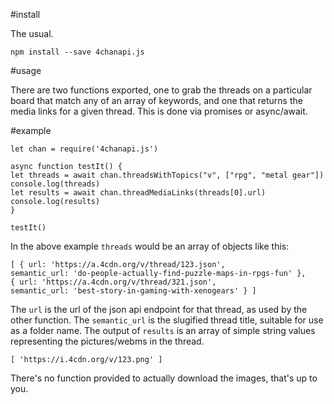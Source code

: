 #install

The usual.

    npm install --save 4chanapi.js

#usage

There are two functions exported, one to grab the threads on a particular board that match any of an array of keywords, and one that returns the media links for a given thread.  This is done via promises or async/await.

#example

    let chan = require('4chanapi.js')
    
    async function testIt() {
    let threads = await chan.threadsWithTopics("v", ["rpg", "metal gear"])
    console.log(threads)
    let results = await chan.threadMediaLinks(threads[0].url)
    console.log(results)
    }
    
    testIt()
    
In the above example `threads` would be an array of objects like this:
 
 	[ { url: 'https://a.4cdn.org/v/thread/123.json',
    semantic_url: 'do-people-actually-find-puzzle-maps-in-rpgs-fun' },
    { url: 'https://a.4cdn.org/v/thread/321.json',
    semantic_url: 'best-story-in-gaming-with-xenogears' } ]
    
The `url` is the url of the json api endpoint for that thread, as used by the other function.  The `semantic_url` is the slugified thread title, suitable for use as a folder name.  The output of `results` is an array of simple string values representing the pictures/webms in the thread.

	[ 'https://i.4cdn.org/v/123.png' ]
	
There's no function provided to actually download the images, that's up to you.